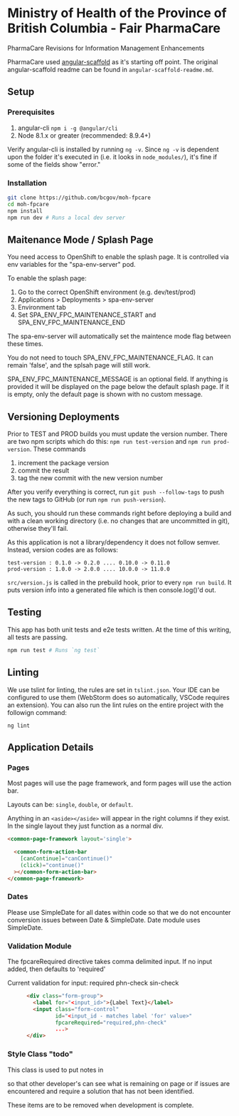 # Ministry of Health of the Province of British Columbia - Fair PharmaCare 
PharmaCare Revisions for Information Management Enhancements

PharmaCare used [angular-scaffold](https://github.com/bcgov/angular-scaffold) as it's starting off point.  The original angular-scaffold readme can be found in `angular-scaffold-readme.md`.

## Setup

### Prerequisites

1. angular-cli `npm i -g @angular/cli`
2. Node 8.1.x or greater (recommended: 8.9.4+)

Verify angular-cli is installed by running `ng -v`. Since `ng -v` is dependent upon the folder it's executed in (i.e. it looks in `node_modules/`), it's fine if some of the fields show "error." 

### Installation

```bash
git clone https://github.com/bcgov/moh-fpcare
cd moh-fpcare
npm install
npm run dev # Runs a local dev server
```

## Maitenance Mode / Splash Page

You need access to OpenShift to enable the splash page.  It is controlled via env variables for the "spa-env-server" pod.

To enable the splash page:

1. Go to the correct OpenShift environment (e.g. dev/test/prod)
2. Applications > Deployments > spa-env-server
3. Environment tab
4. Set SPA_ENV_FPC_MAINTENANCE_START and SPA_ENV_FPC_MAINTENANCE_END

The spa-env-server will automatically set the maintence mode flag between these times.

You do not need to touch SPA_ENV_FPC_MAINTENANCE_FLAG. It can remain 'false', and the splsah page will still work.

SPA_ENV_FPC_MAINTENANCE_MESSAGE is an optional field.  If anything is provided it will be displayed on the page below the default splash page. If it is empty, only the default page is shown with no custom message.

## Versioning Deployments

Prior to TEST and PROD builds you must update the version number. There are two npm scripts which do this: `npm run test-version` and `npm run prod-version`.  These commands 

1. increment the package version
2. commit the result
3. tag the new commit with the new version number

After you verify everything is correct, run `git push --follow-tags` to push the new tags to GitHub (or run `npm run push-version`).

As such, you should run these commands right before deploying a build and with a clean working directory (i.e. no changes that are uncommitted in git), otherwise they'll fail.



As this application is not a library/dependency it does not follow semver.  Instead, version codes are as follows:

    test-version : 0.1.0 -> 0.2.0 .... 0.10.0 -> 0.11.0
    prod-version : 1.0.0 -> 2.0.0 .... 10.0.0 -> 11.0.0

`src/version.js` is called in the prebuild hook, prior to every `npm run build`.  It puts version info into a generated file which is then console.log()'d out.

## Testing

This app has both unit tests and e2e tests written. At the time of this writing, all tests are passing.

```bash
npm run test # Runs `ng test`
```


## Linting

We use tslint for linting, the rules are set in `tslint.json`. Your IDE can be configured to use them (WebStorm does so automatically, VSCode requires an extension). You can also run the lint rules on the entire project with the followign command:

`ng lint`

## Application Details

### Pages

Most pages will use the page framework, and form pages will use the action bar. 

Layouts can be: `single`, `double`, or `default`.

Anything in an `<aside></aside>` will appear in the right columns if they exist. In the single layout they just function as a normal div.

```html
<common-page-framework layout='single'>

  <common-form-action-bar
    [canContinue]="canContinue()"
    (click)="continue()"
  ></common-form-action-bar>
</common-page-framework>
```

### Dates

Please use SimpleDate for all dates within code so that we do not encounter conversion issues between Date & SimpleDate.
Date module uses SimpleDate.

### Validation Module
The fpcareRequired directive takes comma delimited input.  If no input added, then defaults to 'required'

Current validation for input:
required
phn-check
sin-check


```html
      <div class="form-group">
        <label for="<input_id>">{Label Text}</label>
        <input class="form-control"
               id="<input_id - matches label 'for' value>"
               fpcareRequired="required,phn-check"
               ...>
      </div>

```

### Style Class "todo"
This class is used to put notes in <aside> so that other developer's can see what is remaining on page or if issues are
encountered and require a solution that has not been identified.

These items are to be removed when development is complete.
